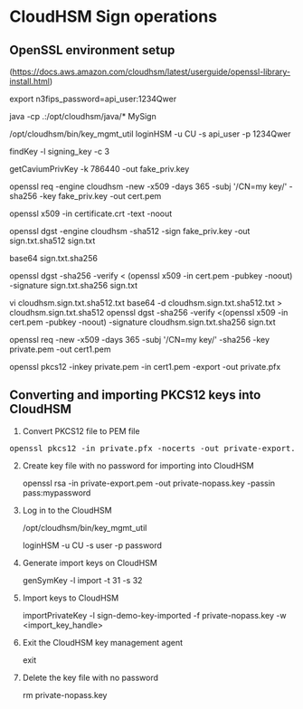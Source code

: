 # CloudHSM Sign operations

## OpenSSL environment setup

(https://docs.aws.amazon.com/cloudhsm/latest/userguide/openssl-library-install.html)

export n3fips_password=api_user:1234Qwer

java -cp .:/opt/cloudhsm/java/* MySign

/opt/cloudhsm/bin/key_mgmt_util
loginHSM -u CU -s api_user -p 1234Qwer

findKey -l signing_key -c 3

getCaviumPrivKey -k 786440 -out fake_priv.key

openssl req -engine cloudhsm -new -x509 -days 365 -subj '/CN=my key/' -sha256 -key fake_priv.key -out cert.pem

openssl x509 -in certificate.crt -text -noout

openssl dgst -engine cloudhsm -sha512 -sign fake_priv.key -out sign.txt.sha512 sign.txt

base64 sign.txt.sha256

openssl dgst -sha256 -verify < (openssl x509 -in cert.pem  -pubkey -noout) -signature sign.txt.sha256 sign.txt

vi cloudhsm.sign.txt.sha512.txt
base64 -d cloudhsm.sign.txt.sha512.txt > cloudhsm.sign.txt.sha512
openssl dgst -sha256 -verify <(openssl x509 -in cert.pem  -pubkey -noout) -signature cloudhsm.sign.txt.sha256 sign.txt

openssl req -new -x509 -days 365 -subj '/CN=my key/' -sha256 -key private.pem -out cert1.pem

openssl pkcs12 -inkey private.pem -in cert1.pem -export -out private.pfx


## Converting and importing PKCS12 keys into CloudHSM
1. Convert PKCS12 file to PEM file

<pre>openssl pkcs12 -in private.pfx -nocerts -out private-export.pem -passin pass:mypassword -passout pass:mypassword</pre>

2. Create key file with no password for importing into CloudHSM

    openssl rsa -in private-export.pem -out private-nopass.key -passin pass:mypassword

3. Log in to the CloudHSM

    /opt/cloudhsm/bin/key_mgmt_util

    loginHSM -u CU -s user -p password

4. Generate import keys on CloudHSM

    genSymKey -l import -t 31 -s 32 

5. Import keys to CloudHSM

    importPrivateKey -l sign-demo-key-imported -f private-nopass.key -w <import_key_handle>

6. Exit the CloudHSM key management agent

    exit

7. Delete the key file with no password

    rm private-nopass.key

